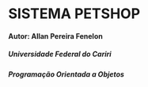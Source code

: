 # SISTEMA PETSHOP
#### Autor: Allan Pereira Fenelon
##### Universidade Federal do Cariri
##### Programação Orientada a Objetos
